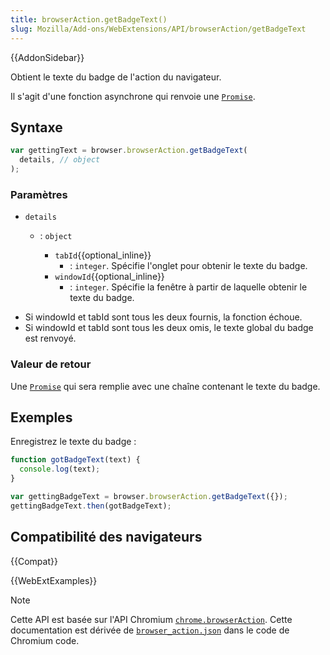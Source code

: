 ```yaml
---
title: browserAction.getBadgeText()
slug: Mozilla/Add-ons/WebExtensions/API/browserAction/getBadgeText
---
```


{{AddonSidebar}}

Obtient le texte du badge de l'action du navigateur.

Il s'agit d'une fonction asynchrone qui renvoie une [`Promise`](/fr/docs/Web/JavaScript/Reference/Global_Objects/Promise).

## Syntaxe

```js
var gettingText = browser.browserAction.getBadgeText(
  details, // object
);
```

### Paramètres

- `details`

  - : `object`

    - `tabId`{{optional_inline}}
      - : `integer`. Spécifie l'onglet pour obtenir le texte du badge.
    - `windowId`{{optional_inline}}
      - : `integer`. Spécifie la fenêtre à partir de laquelle obtenir le texte du badge.

<!---->

- Si windowId et tabId sont tous les deux fournis, la fonction échoue.
- Si windowId et tabId sont tous les deux omis, le texte global du badge est renvoyé.

### Valeur de retour

Une [`Promise`](/fr/docs/Web/JavaScript/Reference/Global_Objects/Promise) qui sera remplie avec une chaîne contenant le texte du badge.

## Exemples

Enregistrez le texte du badge :

```js
function gotBadgeText(text) {
  console.log(text);
}

var gettingBadgeText = browser.browserAction.getBadgeText({});
gettingBadgeText.then(gotBadgeText);
```

## Compatibilité des navigateurs

{{Compat}}

{{WebExtExamples}}

> [!NOTE]
>
> Cette API est basée sur l'API Chromium [`chrome.browserAction`](https://developer.chrome.com/extensions/browserAction). Cette documentation est dérivée de [`browser_action.json`](https://chromium.googlesource.com/chromium/src/+/master/chrome/common/extensions/api/browser_action.json) dans le code de Chromium code.

<!--
// Copyright 2015 The Chromium Authors. All rights reserved.
//
// Redistribution and use in source and binary forms, with or without
// modification, are permitted provided that the following conditions are
// met:
//
//    * Redistributions of source code must retain the above copyright
// notice, this list of conditions and the following disclaimer.
//    * Redistributions in binary form must reproduce the above
// copyright notice, this list of conditions and the following disclaimer
// in the documentation and/or other materials provided with the
// distribution.
//    * Neither the name of Google Inc. nor the names of its
// contributors may be used to endorse or promote products derived from
// this software without specific prior written permission.
//
// THIS SOFTWARE IS PROVIDED BY THE COPYRIGHT HOLDERS AND CONTRIBUTORS
// "AS IS" AND ANY EXPRESS OR IMPLIED WARRANTIES, INCLUDING, BUT NOT
// LIMITED TO, THE IMPLIED WARRANTIES OF MERCHANTABILITY AND FITNESS FOR
// A PARTICULAR PURPOSE ARE DISCLAIMED. IN NO EVENT SHALL THE COPYRIGHT
// OWNER OR CONTRIBUTORS BE LIABLE FOR ANY DIRECT, INDIRECT, INCIDENTAL,
// SPECIAL, EXEMPLARY, OR CONSEQUENTIAL DAMAGES (INCLUDING, BUT NOT
// LIMITED TO, PROCUREMENT OF SUBSTITUTE GOODS OR SERVICES; LOSS OF USE,
// DATA, OR PROFITS; OR BUSINESS INTERRUPTION) HOWEVER CAUSED AND ON ANY
// THEORY OF LIABILITY, WHETHER IN CONTRACT, STRICT LIABILITY, OR TORT
// (INCLUDING NEGLIGENCE OR OTHERWISE) ARISING IN ANY WAY OUT OF THE USE
// OF THIS SOFTWARE, EVEN IF ADVISED OF THE POSSIBILITY OF SUCH DAMAGE.
-->
